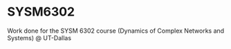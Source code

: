 # SYSM6302

Work done for the SYSM 6302 course (Dynamics of Complex Networks and Systems) @ UT-Dallas
